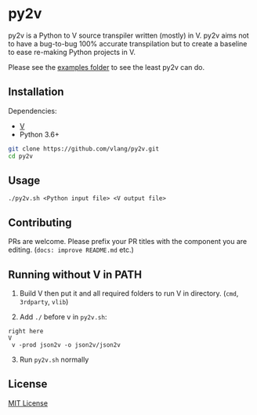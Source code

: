 # py2v

py2v is a Python to V source transpiler written (mostly) in V. py2v aims not to have a bug-to-bug 100% accurate transpilation but to create a baseline to ease re-making Python projects in V.

Please see the [examples folder](/examples/) to see the least py2v can do.

## Installation

Dependencies:
- [V](https://github.com/vlang/v)
- Python 3.6+

```bash
git clone https://github.com/vlang/py2v.git
cd py2v
```

## Usage

```
./py2v.sh <Python input file> <V output file>
```

## Contributing

PRs are welcome. Please prefix your PR titles with the component you are editing. (`docs: improve README.md` etc.)

## Running without V in PATH
1. Build V then put it and all required folders to run V in directory. (```cmd```, ```3rdparty```, ```vlib```)  

2. Add  ```./``` before v in ```py2v.sh```:  
```
right here
V
 v -prod json2v -o json2v/json2v
```
3. Run ```py2v.sh``` normally

## License

[MIT License](/LICENSE)
